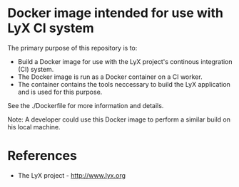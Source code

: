 # Docker image intended for use with LyX CI system

The primary purpose of this repository is to:

* Build a Docker image for use with the LyX project's continous
  integration (CI) system.
* The Docker image is run as a Docker container on a CI worker.
* The container contains the tools neccessary to build the LyX
  application and is used for this purpose.

See the ./Dockerfile for more information and details.

Note: A developer could use this Docker image to perform a similar
build on his local machine.

# References

* The LyX project - http://www.lyx.org
